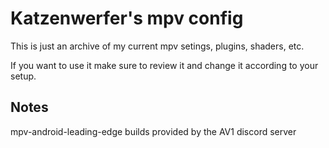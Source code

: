 # Katzenwerfer's mpv config

This is just an archive of my current mpv setings, plugins, shaders, etc.

If you want to use it make sure to review it and change it according to your setup.

## Notes

mpv-android-leading-edge builds provided by the AV1 discord server